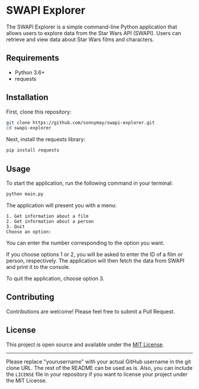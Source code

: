 # SWAPI Explorer

The SWAPI Explorer is a simple command-line Python application that allows users to explore data from the Star Wars API (SWAPI). Users can retrieve and view data about Star Wars films and characters.

## Requirements

- Python 3.6+
- requests

## Installation

First, clone this repository:

```bash
git clone https://github.com/sonnymay/swapi-explorer.git
cd swapi-explorer
```

Next, install the requests library:

```bash
pip install requests
```

## Usage

To start the application, run the following command in your terminal:

```bash
python main.py
```

The application will present you with a menu:

```
1. Get information about a film
2. Get information about a person
3. Quit
Choose an option:
```

You can enter the number corresponding to the option you want.

If you choose options 1 or 2, you will be asked to enter the ID of a film or person, respectively. The application will then fetch the data from SWAPI and print it to the console.

To quit the application, choose option 3.

## Contributing

Contributions are welcome! Please feel free to submit a Pull Request.

## License

This project is open source and available under the [MIT License](LICENSE).

---

Please replace "yourusername" with your actual GitHub username in the git clone URL. The rest of the README can be used as is. Also, you can include the `LICENSE` file in your repository if you want to license your project under the MIT License.
